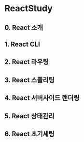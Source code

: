 # ReactStudy

## 0. React 소개

## 1. React CLI

## 2. React 라우팅

## 3. React 스플리팅

## 4. React 서버사이드 랜더링

## 5. React 상태관리

## 6. React 초기세팅
